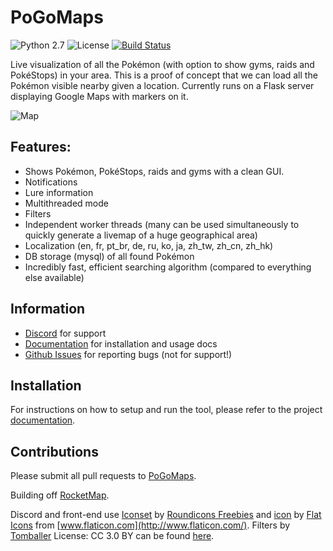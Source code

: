  
# PoGoMaps

![Python 2.7](https://img.shields.io/badge/python-2.7-blue.svg) ![License](https://img.shields.io/github/license/RocketMap/RocketMap.svg) [![Build Status](https://travis-ci.org/RocketMap/RocketMap.svg?branch=develop)](https://travis-ci.org/RocketMap/RocketMap)

Live visualization of all the Pokémon (with option to show gyms, raids and PokéStops) in your area. This is a proof of concept that we can load all the Pokémon visible nearby given a location. Currently runs on a Flask server displaying Google Maps with markers on it.

![Map](https://github.com/KetchumMaps/KetchumMaps/blob/master/static/KetchumMaps.png)

## Features:

* Shows Pokémon, PokéStops, raids and gyms with a clean GUI.
* Notifications
* Lure information
* Multithreaded mode
* Filters
* Independent worker threads (many can be used simultaneously to quickly generate a livemap of a huge geographical area)
* Localization (en, fr, pt_br, de, ru, ko, ja, zh_tw, zh_cn, zh_hk)
* DB storage (mysql) of all found Pokémon
* Incredibly fast, efficient searching algorithm (compared to everything else available)

## Information
* [Discord](https://discord.gg/XjUjzmD) for support
* [Documentation](https://rocketmap.readthedocs.io/) for installation and usage docs
* [Github Issues](https://github.com/KetchumMaps/KetchumMaps/issues) for reporting bugs (not for support!)

## Installation

For instructions on how to setup and run the tool, please refer to the project [documentation](https://rocketmap.readthedocs.io).

## Contributions

Please submit all pull requests to [PoGoMaps](https://github.com/KetchumMaps/PoGoMaps/pulls).

Building off [RocketMap](https://github.com/RocketMap/RocketMap).

Discord and front-end use [Iconset](http://www.flaticon.com/packs/packs/pokemon-go/) by [Roundicons Freebies](http://www.flaticon.com/authors/roundicons-freebies/) and [icon](http://www.flaticon.com/free-icon/rocket_178158) by [Flat Icons](http://flat-icons.com/) from [www.flaticon.com](http://www.flaticon.com/). Filters by [Tomballer](https://github.com/tomballgithub/RocketMap) License: CC 3.0 BY can be found [here](http://creativecommons.org/licenses/by/3.0/).

